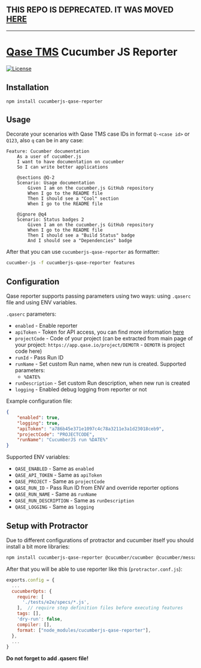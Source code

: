 ## THIS REPO IS DEPRECATED. IT WAS MOVED [HERE](https://github.com/qase-tms/qase-javascript/tree/master/qase-cucumberjs)

---

# [Qase TMS](https://qase.io) Cucumber JS Reporter

[![License](https://lxgaming.github.io/badges/License-Apache%202.0-blue.svg)](https://www.apache.org/licenses/LICENSE-2.0)

## Installation

```
npm install cucumberjs-qase-reporter
```


## Usage

Decorate your scenarios with Qase TMS case IDs in format `Q-<case id>` or `Q123`, also `q` can be in any case:

```gherkin
Feature: Cucumber documentation
    As a user of cucumber.js
    I want to have documentation on cucumber
    So I can write better applications

    @sections @Q-2
    Scenario: Usage documentation
        Given I am on the cucumber.js GitHub repository
        When I go to the README file
        Then I should see a "Cool" section
        When I go to the README file

    @ignore @q4
    Scenario: Status badges 2
        Given I am on the cucumber.js GitHub repository
        When I go to the README file
        Then I should see a "Build Status" badge
        And I should see a "Dependencies" badge
```

After that you can use `cucumberjs-qase-reporter` as formatter:

```bash
cucumber-js -f cucumberjs-qase-reporter features
```

## Configuration

Qase reporter supports passing parameters using two ways:
using `.qaserc` file and using ENV variables.

`.qaserc` parameters:
- `enabled` - Enable reporter
- `apiToken` - Token for API access, you can find more information
  [here](https://developers.qase.io/#authentication)
- `projectCode` - Code of your project (can be extracted from main
  page of your project: `https://app.qase.io/project/DEMOTR` -
  `DEMOTR` is project code here)
- `runId` - Pass Run ID
- `runName` - Set custom Run name, when new run is created.
  Supported parameters:
    - `%DATE%`
- `runDescription` - Set custom Run description, when new run is created
- `logging` - Enabled debug logging from reporter or not

Example configuration file:
```json
{
    "enabled": true,
    "logging": true,
    "apiToken": "a786b45e371e1097c4c78a3211e3a1d23018ceb9",
    "projectCode": "PROJECTCODE",
    "runName": "CucumberJS run %DATE%"
}
```

Supported ENV variables:

- `QASE_ENABLED` - Same as `enabled`
- `QASE_API_TOKEN` - Same as `apiToken`
- `QASE_PROJECT` - Same as `projectCode`
- `QASE_RUN_ID` - Pass Run ID from ENV and override reporter options
- `QASE_RUN_NAME` - Same as `runName`
- `QASE_RUN_DESCRIPTION` - Same as `runDescription`
- `QASE_LOGGING` - Same as `logging`

## Setup with Protractor

Due to different configurations of protractor and cucumber itself you should install a bit more libraries:
```bash
npm install cucumberjs-qase-reporter @cucumber/cucumber @cucumber/messages
```

After that you will be able to use reporter like this (`protractor.conf.js`):
```js
exports.config = {
  ...
  cucumberOpts: {
    require: [
      './tests/e2e/specs/*.js',
    ],  // require step definition files before executing features
    tags: [],
    'dry-run': false,
    compiler: [],  
    format: ["node_modules/cucumberjs-qase-reporter"],
  },
  ...
}
```

**Do not forget to add .qaserc file!**
